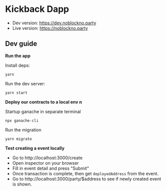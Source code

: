 # Kickback Dapp

- Dev version: https://dev.noblockno.party
- Live version: https://noblockno.party

## Dev guide


**Run the app**

Install deps:

```
yarn
```

Run the dev server:

```
yarn start
```

**Deploy our contracts to a local env n**

Startup ganache in separate terminal

```
npx ganache-cli
```

Run the migration

```
yarn migrate
```

**Test creating a event locally**

- Go to http://localhost:3000/create
- Open inspector on your browser
- Fill in event detail and press "Submit"
- Once transaction is complete, then get `deployedAddress` from the event.
- Go to http://localhost:3000/party/$address to see if newly created event is shown.

